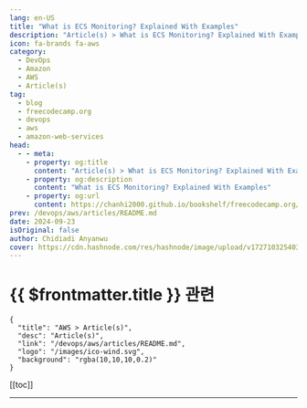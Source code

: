 ```yaml
---
lang: en-US
title: "What is ECS Monitoring? Explained With Examples"
description: "Article(s) > What is ECS Monitoring? Explained With Examples"
icon: fa-brands fa-aws
category: 
  - DevOps
  - Amazon
  - AWS
  - Article(s)
tag: 
  - blog
  - freecodecamp.org
  - devops
  - aws
  - amazon-web-services
head:
  - - meta:
    - property: og:title
      content: "Article(s) > What is ECS Monitoring? Explained With Examples"
    - property: og:description
      content: "What is ECS Monitoring? Explained With Examples"
    - property: og:url
      content: https://chanhi2000.github.io/bookshelf/freecodecamp.org/ecs-monitoring-explained-with-examples.html
prev: /devops/aws/articles/README.md
date: 2024-09-23
isOriginal: false
author: Chidiadi Anyanwu
cover: https://cdn.hashnode.com/res/hashnode/image/upload/v1727103254033/39d8dac3-4e18-46dc-8ad6-129386a165b3.avif
---
```


# {{ $frontmatter.title }} 관련

```component VPCard
{
  "title": "AWS > Article(s)",
  "desc": "Article(s)",
  "link": "/devops/aws/articles/README.md",
  "logo": "/images/ico-wind.svg",
  "background": "rgba(10,10,10,0.2)"
}
```

[[toc]]

---

<SiteInfo
  name="What is ECS Monitoring? Explained With Examples"
  desc="Amazon Elastic Container Service (ECS) is a container orchestration service provided by Amazon Web Services (AWS). It is a solution developed by AWS to take care of the problem of managing large clusters of containers. Why Use ECS? There are other co..."
  url="https://freecodecamp.org/news/ecs-monitoring-explained-with-examples/"
  logo="https://cdn.freecodecamp.org/universal/favicons/favicon.ico"
  preview="https://cdn.hashnode.com/res/hashnode/image/upload/v1727103254033/39d8dac3-4e18-46dc-8ad6-129386a165b3.avif"/>

<!-- TODO: 작성 -->

<!-- 
<p>Amazon Elastic Container Service (ECS) is a container orchestration service provided by Amazon Web Services (AWS). It is a solution developed by AWS to take care of the problem of managing large clusters of containers.</p>
<h2 id="heading-why-use-ecs">Why Use ECS?</h2>
<p>There are other container orchestration tools, each with its merits, but ECS is made for AWS and provides seamless integration into the AWS ecosystem. You can use it with AWS Elastic Load Balancer (ELB), AWS Identity and Access Management (IAM), AWS CloudTrail, store persistent data in the AWS Elastic Block Store, or monitor it with AWS CloudWatch.</p>
<p>You can also use it with AWS Fargate, which is a serverless compute engine that provides fully managed containers.</p>
<h2 id="heading-what-is-monitoring"><strong>What is Monitoring?</strong></h2>
<p>Monitoring is the process of tracking and observing the performance, availability and overall health of your resources, services, and applications. This helps to detect and troubleshoot issues before they impact users, improve application reliability and availability, optimize resource utilization and enhance the security of your applications.</p>
<p>It’s just a way to make sure all the infrastructure is running the way it is supposed to. It also helps you to know how much traffic your app is receiving if it’s a web app or website, and what is really going on with it.</p>
<p>There are different aspects of monitoring, some of which include:</p>
<ul>
<li><p>Performance monitoring: Here, we track and monitor the performance metrics of infrastructure, such as CPU usage, memory consumption, disk, I/O, and networks, and so on.</p>
</li>
<li><p>Error and log monitoring: Here, we collect and analyze logs and error messages.</p>
</li>
<li><p>Availability monitoring: We ensure that the systems are up and running.</p>
</li>
<li><p>Security monitoring: We also track and monitor security-related events and activities to respond to potential threats and vulnerabilities. Monitoring can help you detect things like a DoS attack by identifying unusual patterns in incoming traffic.</p>
</li>
</ul>
<h2 id="heading-what-do-you-monitor-on-ecs">What Do You Monitor on ECS?</h2>
<p>In cloud monitoring, metrics are used to monitor the health and performance of the infrastructure. They are used together with dimensions. Metrics are the data points collected and monitored to measure the performance, health, and usage of your cloud resources and services.</p>
<p>Dimensions are attributes and characteristics that help to filter, categorize and give context to metrics. They are represented in the form of key/value pairs.</p>
<p>Amazon ECS provides various metrics for monitoring resources. Some of them include:</p>
<ul>
<li><p><strong>CPUReservation:</strong> This is the percentage of CPU units reserved by running tasks.</p>
</li>
<li><p><strong>MemoryReservation:</strong> Percentage of memory reserved by running tasks.</p>
</li>
<li><p><strong>CPUUtilization</strong>: This is the percentage of CPU units used by running tasks.</p>
</li>
<li><p><strong>MemoryUtilization:</strong> This is the percentage of memory used by running tasks.</p>
</li>
<li><p><strong>ContainerInstances:</strong> This is the number of container instances in the cluster.</p>
</li>
<li><p><strong>RunningTasksCount:</strong> The number of tasks that are running currently in the cluster.</p>
</li>
</ul>
<p>Amazon ECS also provides dimensions, some of which are:</p>
<ul>
<li><p><strong>ContainerName:</strong> The name of the container.</p>
</li>
<li><p><strong>ClusterName:</strong> The name of the ECS cluster.</p>
</li>
<li><p><strong>ServiceName:</strong> The name of the service</p>
</li>
<li><p><strong>ServiceNameSpace:</strong> The namespace used to group a set of services in a cluster.</p>
</li>
<li><p><strong>InstanceType:</strong> This refers to the type of EC2 instance used. For example: t2.micro, c4.large, r5.xlarge, and so on.</p>
</li>
<li><p><strong>TaskID:</strong> The unique identifier assigned to each task.</p>
</li>
</ul>
<p>In AWS ECS, you can monitor your resources at different levels. For example, at the cluster level, you can look at things like CPUUtilization, CPUReservation, MemoryUtilization, and MemoryReservation. At the service level, you can see things like CPUUtilization and MemoryUtilization.</p>
<h2 id="heading-how-do-you-monitor-ecs">How Do You Monitor ECS**?**</h2>
<p>You can do this by making use of:</p>
<p><strong>Amazon CloudWatch:</strong> This is a monitoring service by AWS that allows you to collect, analyze and visualize data from your AWS resources. It also helps you to set up alarms and be notified when a threshold is reached.</p>
<p><strong>AWS Management Console:</strong> You can also view your cluster or service metrics directly on the management console.</p>
<p><strong>The ECS API:</strong> The ECS API provides programmatic access to the ECS service so you can use it to create, modify and monitor clusters and resources from outside AWS.</p>
<p><strong>Third party tools:</strong> There are third-party tools like Datadog, Prometheus, and others that can be used to monitor these metrics. Some of them will work seamlessly with AWS, some will require you to install an agent.</p>
<p>For monitoring of ECS on EC2 instances, you have direct access to the underlying EC2 instances, and can use traditional server monitoring tools to monitor metrics on the OS. For ECS on Fargate however, you don't have access to the EC2 instances.</p>
<h3 id="heading-how-to-monitor-ecs-clusters-with-aws-cloudwatch">How to Monitor ECS Clusters With AWS CloudWatch</h3>
<p>With AWS CloudWatch, you can monitor your ECS clusters in many ways, from metrics to logs to setting up alarms. In this guide, I’ll show you how to use the Automatic Dashboards to view ECS cluster metrics. To do that, follow these steps:</p>
<ol>
<li>From the AWS Management Console, open CloudWatch and go to Dashboards on the sidebar.</li>
</ol>
<p><img src="https://cdn.hashnode.com/res/hashnode/image/upload/v1726955177185/348508ff-c765-4962-bb7a-d61fdb11f496.png" alt="Dashboard image" class="image--center mx-auto" width="1366" height="616" loading="lazy"></p>
<ol start="2">
<li>Click on the Automatic Dashboards tab.</li>
</ol>
<p><img src="https://cdn.hashnode.com/res/hashnode/image/upload/v1726955263446/9fd7ffbb-e906-4db2-be57-f3dc85406a4b.png" alt="Automatic dashboard image" class="image--center mx-auto" width="1366" height="612" loading="lazy"></p>
<ol start="3">
<li>Click on ECS Cluster. This will take you to the dashboard where you’ll see the pre-configured metrics for your ECS clusters.</li>
</ol>
<p><img src="https://cdn.hashnode.com/res/hashnode/image/upload/v1726955373129/cf2a20fa-06b3-4ead-a454-849bfb12bba1.png" alt="Click on the ECS Cluster" class="image--center mx-auto" width="1366" height="612" loading="lazy"></p>
<p><img src="https://cdn.hashnode.com/res/hashnode/image/upload/v1726955502141/12a0e538-8983-42be-825d-343ddf840625.png" alt="ECS Cluster dashboard" class="image--center mx-auto" width="1366" height="612" loading="lazy"></p>
<p>You can also expand individual metrics.</p>
<p><img src="https://cdn.hashnode.com/res/hashnode/image/upload/v1726955515843/eafca64b-fe22-4580-8243-8e55e3e92496.png" alt="Task count metric" class="image--center mx-auto" width="1366" height="615" loading="lazy"></p>
<h2 id="heading-wrapping-up"><strong>Wra</strong>pping Up</h2>
<p>In this article, you learned about ECS monitoring. You learned about the different metrics you can monitor and how to monitor them.</p>
<p>Lastly, you learned how to monitor ECS clusters using AWS CloudWatch.</p>
<p>Thanks for reading. You can connect with me on <a target="_blank" href="https://linkedin.com/in/chidiadi-anyanwu">LinkedIn</a> or follow me on <a target="_blank" href="https://x.com/chidiadi01">X</a>.</p>
-->

